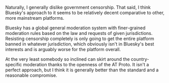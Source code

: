 ---
---

Naturally, I generally dislike government censorship. That said, I think Bluesky's approach to it seems to be relatively decent comparative to other, more mainstream platforms.

Bluesky has a global general moderation system with finer-grained moderation rules based on the law and requests of given jurisdictions. Resisting censorship completely is only going to get the entire platform banned in whatever jurisdiction, which obviously isn't in Bluesky's best interests and is arguably worse for the platform overall.

At the very least somebody so inclined can skirt around the country-specific moderation thanks to the openness of the AT Proto. It isn't a perfect approach, but I think it is generally better than the standard and a reasonable compromise.

